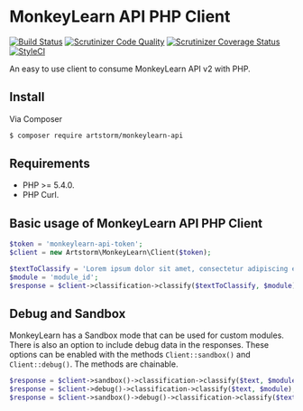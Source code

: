 # MonkeyLearn API PHP Client

[![Build Status](http://img.shields.io/travis/artstorm/monkeylearn-api-php/master.svg?style=flat-square)](https://travis-ci.org/artstorm/monkeylearn-api-php)
[![Scrutinizer Code Quality](http://img.shields.io/scrutinizer/g/artstorm/monkeylearn-api-php.svg?style=flat-square)](https://scrutinizer-ci.com/g/artstorm/monkeylearn-api-php/)
[![Scrutinizer Coverage Status](https://img.shields.io/scrutinizer/coverage/g/artstorm/monkeylearn-api-php/master.svg?style=flat-square)](https://scrutinizer-ci.com/g/artstorm/monkeylearn-api-php/code-structure)
[![StyleCI](https://styleci.io/repos/31837635/shield?style=flat-square)](https://styleci.io/repos/31837635)

An easy to use client to consume MonkeyLearn API v2 with PHP.

## Install

Via Composer

``` bash
$ composer require artstorm/monkeylearn-api
```

## Requirements

* PHP >= 5.4.0.
* PHP Curl.


## Basic usage of MonkeyLearn API PHP Client

``` php
$token = 'monkeylearn-api-token';
$client = new Artstorm\MonkeyLearn\Client($token);

$textToClassify = 'Lorem ipsum dolor sit amet, consectetur adipiscing elit.';
$module = 'module_id';
$response = $client->classification->classify($textToClassify, $module);
```


## Debug and Sandbox

MonkeyLearn has a Sandbox mode that can be used for custom modules. There is 
also an option to include debug data in the responses. These options can be 
enabled with the methods `Client::sandbox()` and `Client::debug()`. The methods
are chainable.

``` php
$response = $client->sandbox()->classification->classify($text, $module);
$response = $client->debug()->classification->classify($text, $module);
$response = $client->sandbox()->debug()->classification->classify($text, $module);
```
